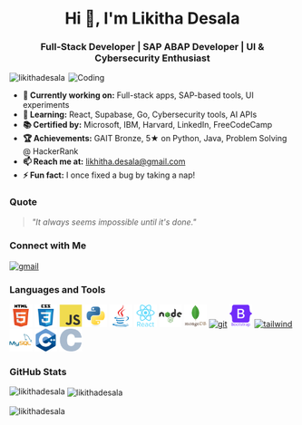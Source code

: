 <h1 align="center">Hi 👋, I'm Likitha Desala</h1>
<h3 align="center">Full-Stack Developer | SAP ABAP Developer | UI & Cybersecurity Enthusiast</h3>

<img align="right" alt="Coding" width="400" src="https://cdn.dribbble.com/users/1162077/screenshots/3848914/programmer.gif">

<p align="left"> <img src="https://komarev.com/ghpvc/?username=likithadesala&label=Profile%20views&color=0e75b6&style=flat" alt="likithadesala" /> </p>

<!-- Intro Highlights -->
<ul align="left">
  <li><b>🔭 Currently working on:</b> Full-stack apps, SAP-based tools, UI experiments</li>
  <li><b>🌱 Learning:</b> React, Supabase, Go, Cybersecurity tools, AI APIs</li>
  <li><b>📚 Certified by:</b> Microsoft, IBM, Harvard, LinkedIn, FreeCodeCamp</li>
  <li><b>🏆 Achievements:</b> GAIT Bronze, 5★ on Python, Java, Problem Solving @ HackerRank</li>
  <li><b>📫 Reach me at:</b> <a href="mailto:likhitha.desala@gmail.com">likhitha.desala@gmail.com</a></li>
  <li><b>⚡ Fun fact:</b> I once fixed a bug by taking a nap!</li>
</ul>

<h3 align="left">Quote</h3>
<blockquote align="left"><i>"It always seems impossible until it's done."</i></blockquote>

<h3 align="left">Connect with Me</h3>
<p align="left">
  <a href="mailto:likhitha.desala@gmail.com"><img align="center" src="https://raw.githubusercontent.com/gauravghongde/social-icons/master/PNG/Black/Gmail_black.png" alt="gmail" height="40" width="40" /></a>
</p>

<h3 align="left">Languages and Tools</h3>
<p align="left">
  <a href="https://developer.mozilla.org/en-US/docs/Web/HTML" target="_blank"><img src="https://raw.githubusercontent.com/devicons/devicon/master/icons/html5/html5-original-wordmark.svg" alt="html5" width="40" height="40"/></a>
  <a href="https://developer.mozilla.org/en-US/docs/Web/CSS" target="_blank"><img src="https://raw.githubusercontent.com/devicons/devicon/master/icons/css3/css3-original-wordmark.svg" alt="css3" width="40" height="40"/></a>
  <a href="https://www.javascript.com/" target="_blank"><img src="https://raw.githubusercontent.com/devicons/devicon/master/icons/javascript/javascript-original.svg" alt="javascript" width="40" height="40"/></a>
  <a href="https://www.python.org" target="_blank"><img src="https://raw.githubusercontent.com/devicons/devicon/master/icons/python/python-original.svg" alt="python" width="40" height="40"/></a>
  <a href="https://www.java.com/" target="_blank"><img src="https://raw.githubusercontent.com/devicons/devicon/master/icons/java/java-original.svg" alt="java" width="40" height="40"/></a>
  <a href="https://reactjs.org/" target="_blank"><img src="https://raw.githubusercontent.com/devicons/devicon/master/icons/react/react-original-wordmark.svg" alt="react" width="40" height="40"/></a>
  <a href="https://nodejs.org/" target="_blank"><img src="https://raw.githubusercontent.com/devicons/devicon/master/icons/nodejs/nodejs-original-wordmark.svg" alt="nodejs" width="40" height="40"/></a>
  <a href="https://www.mongodb.com/" target="_blank"><img src="https://raw.githubusercontent.com/devicons/devicon/master/icons/mongodb/mongodb-original-wordmark.svg" alt="mongodb" width="40" height="40"/></a>
  <a href="https://git-scm.com/" target="_blank"><img src="https://www.vectorlogo.zone/logos/git-scm/git-scm-icon.svg" alt="git" width="40" height="40"/></a>
  <a href="https://getbootstrap.com/" target="_blank"><img src="https://raw.githubusercontent.com/devicons/devicon/master/icons/bootstrap/bootstrap-plain-wordmark.svg" alt="bootstrap" width="40" height="40"/></a>
  <a href="https://tailwindcss.com/" target="_blank"><img src="https://www.vectorlogo.zone/logos/tailwindcss/tailwindcss-icon.svg" alt="tailwind" width="40" height="40"/></a>
  <a href="https://www.mysql.com/" target="_blank"><img src="https://raw.githubusercontent.com/devicons/devicon/master/icons/mysql/mysql-original-wordmark.svg" alt="mysql" width="40" height="40"/></a>
  <a href="https://www.w3schools.com/cpp/" target="_blank"><img src="https://raw.githubusercontent.com/devicons/devicon/master/icons/cplusplus/cplusplus-original.svg" alt="cpp" width="40" height="40"/></a>
  <a href="https://www.cprogramming.com/" target="_blank"><img src="https://raw.githubusercontent.com/devicons/devicon/master/icons/c/c-original.svg" alt="c" width="40" height="40"/></a>
</p>

<h3 align="left">GitHub Stats</h3>
<p>
  <img align="left" src="https://github-readme-stats.vercel.app/api/top-langs?username=likithadesala&show_icons=true&locale=en&layout=compact&theme=tokyonight" alt="likithadesala" />
</p>

<p>&nbsp;<img align="center" src="https://github-readme-stats.vercel.app/api?username=likithadesala&show_icons=true&locale=en&theme=tokyonight" alt="likithadesala" /></p>

<p><img align="center" src="https://github-readme-streak-stats.herokuapp.com/?user=likithadesala&&theme=tokyonight" alt="likithadesala" /></p>
